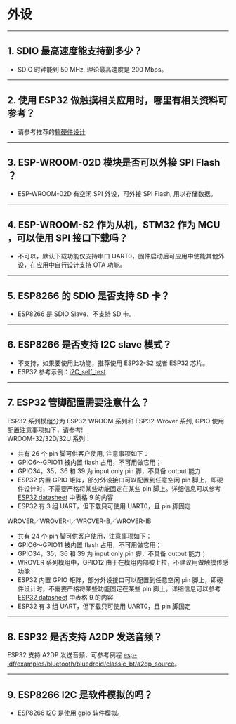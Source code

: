 # 外设

<style>
body {counter-reset: h2}
  h2 {counter-reset: h3}
  h2:before {counter-increment: h2; content: counter(h2) ". "}
  h3:before {counter-increment: h3; content: counter(h2) "." counter(h3) ". "}
  h2.nocount:before, h3.nocount:before, { content: ""; counter-increment: none }
</style>

---

## SDIO 最⾼速度能⽀持到多少？

- SDIO 时钟能到 50 MHz, 理论最⾼速度是 200 Mbps。

---

## 使⽤ ESP32 做触摸相关应⽤时，哪⾥有相关资料可参考？

- 请参考推荐的[软硬件设计](https://github.com/espressif/esp-iot-solution/tree/master/examples/touch_pad_evb)

---

## ESP-WROOM-02D 模块是否可以外接 SPI Flash ？

- ESP-WROOM-02D 有空闲 SPI 外设，可外接 SPI Flash, 用以存储数据。

---

## ESP-WROOM-S2 作为从机，STM32 作为 MCU ，可以使⽤ SPI 接⼝下载吗？

- 不可以，默认下载功能仅支持串口 UART0，固件启动后可应用中使能其他外设，在应用中⾃⾏设计⽀持 OTA 功能。

---

## ESP8266 的 SDIO 是否⽀持 SD 卡？

- ESP8266 是 SDIO Slave，不⽀持 SD 卡。

---

## ESP8266 是否支持 I2C slave 模式？

- 不支持，如果要使用此功能，推荐使用 ESP32-S2 或者 ESP32 芯片。
- ESP32 参考示例：[i2C_self_test](https://github.com/espressif/esp-idf/tree/master/examples/peripherals/i2c/i2c_self_test)

---

## ESP32 管脚配置需要注意什么？

ESP32 系列模组分为 ESP32-WROOM 系列和 ESP32-Wrover 系列, GPIO 使用配置注意事项如下，请参考! \
WROOM-32/32D/32U 系列：
- 共有 26 个 pin 脚可供客户使用, 注意事项如下：
- GPIO6～GPIO11 被内置 flash 占用，不可用做它用；
- GPIO34，35，36 和 39 为 input only pin 脚，不具备 output 能力
- ESP32 内置 GPIO 矩阵，部分外设接口可以配置到任意空闲 pin 脚上，即硬件设计时，不需要严格将某些功能固定在某些 pin 脚上。详细信息可以参考 [ESP32 datasheet](https://www.espressif.com/sites/default/files/documentation/esp32_datasheet_cn.pdf) 中表格 9 的内容
- ESP32 有 3 组 UART，但下载只可使用 UART0，且 pin 脚固定

WROVER／WROVER-I／WROVER-B／WROVER-IB
- 共有 24 个 pin 脚可供客户使用，注意事项如下：
- GPIO6～GPIO11 被内置 flash 占用，不可用做它用；
- GPIO34，35，36 和 39 为 input only pin 脚，不具备 output 能力；
- WROVER 系列模组中，GPIO12 由于在模组内部被上拉，不建议用做触摸传感功能
- ESP32 内置 GPIO 矩阵，部分外设接口可以配置到任意空闲 pin 脚上，即硬件设计时，不需要严格将某些功能固定在某些 pin 脚上。详细信息可以参考 [ESP32 datasheet](https://www.espressif.com/sites/default/files/documentation/esp32_datasheet_cn.pdf) 中表格 9 的内容
- ESP32 有 3 组 UART，但下载只可使用 UART0，且 pin 脚固定

---

## ESP32 是否支持 A2DP 发送音频？

ESP32 支持 A2DP 发送音频，可参考例程 [esp-idf/examples/bluetooth/bluedroid/classic_bt/a2dp_source](https://github.com/espressif/esp-idf/tree/d85d3d969ff4b42e2616fd40973d637ff337fae6/examples/bluetooth/bluedroid/classic_bt/a2dp_source#esp-idf-a2dp-source-demo)。

---

## ESP8266 I2C 是软件模拟的吗？

- ESP8266 I2C 是使用 gpio 软件模拟。
